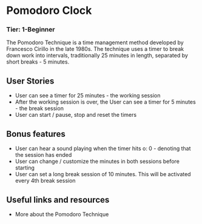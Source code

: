 # Pomodoro Clock

### Tier: 1-Beginner

The Pomodoro Technique is a time management method developed by Francesco Cirillo in the late 1980s. The technique uses a timer to break
down work into intervals, traditionally 25 minutes in length, separated by short breaks - 5 minutes. 

## User Stories
* User can see a timer for 25 minutes - the working session
* After the working session is over, the User can see a timer for 5 minutes - the break session
* User can start / pause, stop and reset the timers
## Bonus features
* User can hear a sound playing when the timer hits o: 0 - denoting that the session has ended
* User can change / customize the minutes in both sessions before starting
* User can set a long break session of 10 minutes. This will be activated every 4th break session
## Useful links and resources
* More about the Pomodoro Technique